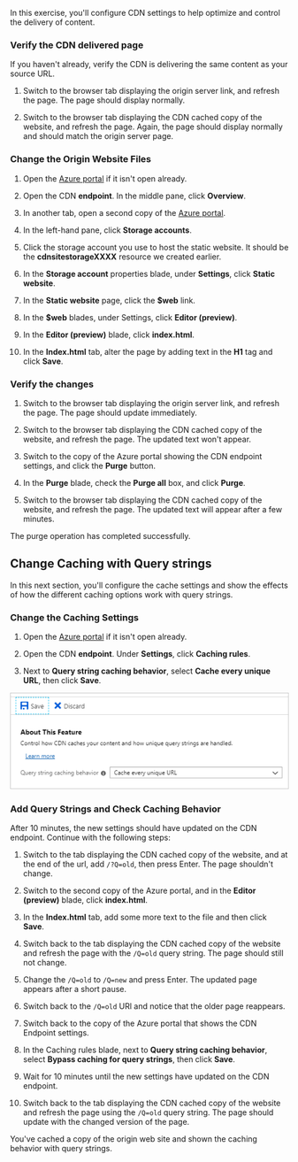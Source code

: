 In this exercise, you'll configure CDN settings to help optimize and control the delivery of content.

### Verify the CDN delivered page

If you haven't already, verify the CDN is delivering the same content as your source URL.

1. Switch to the browser tab displaying the origin server link, and refresh the page. The page should display normally.

1. Switch to the browser tab displaying the CDN cached copy of the website, and refresh the page. Again, the page should display normally and should match the origin server page.

### Change the Origin Website Files

1. Open the [Azure portal](https://portal.azure.com/learn.docs.microsoft.com?azure-portal=true) if it isn't open already.

1. Open the CDN **endpoint**. In the middle pane, click **Overview**.

1. In another tab, open a second copy of the [Azure portal](https://portal.azure.com/learn.docs.microsoft.com?azure-portal=true).

1. In the left-hand pane, click **Storage accounts**.

1. Click the storage account you use to host the static website. It should be the **cdnsitestorageXXXX** resource we created earlier.

1. In the **Storage account** properties blade, under **Settings**, click **Static website**.

1. In the **Static website** page, click the **$web** link.

1. In the **$web** blades, under Settings, click **Editor (preview)**.

1. In the **Editor (preview)** blade, click **index.html**.

1. In the **Index.html** tab, alter the page by adding text in the **H1** tag and click **Save**.

### Verify the changes

1. Switch to the browser tab displaying the origin server link, and refresh the page. The page should update immediately.

1. Switch to the browser tab displaying the CDN cached copy of the website, and refresh the page. The updated text won't appear.

1. Switch to the copy of the Azure portal showing the CDN endpoint settings, and click the **Purge** button.

1. In the **Purge** blade, check the **Purge all** box, and click **Purge**.

1. Switch to the browser tab displaying the CDN cached copy of the website, and refresh the page. The updated text will appear after a few minutes.

The purge operation has completed successfully.

## Change Caching with Query strings

In this next section, you'll configure the cache settings and show the effects of how the different caching options work with query strings.

### Change the Caching Settings

1. Open the [Azure portal](https://portal.azure.com/learn.docs.microsoft.com?azure-portal=true) if it isn't open already.

1. Open the CDN **endpoint**. Under **Settings**, click **Caching rules**.

1. Next to **Query string caching behavior**, select **Cache every unique URL**, then click **Save**.

![Select the Query String Caching Behavior](../media/6-caching.PNG)

### Add Query Strings and Check Caching Behavior

After 10 minutes, the new settings should have updated on the CDN endpoint. Continue with the following steps:

1. Switch to the tab displaying the CDN cached copy of the website, and at the end of the url, add `/?Q=old`, then press Enter. The page shouldn't change.

1. Switch to the second copy of the Azure portal, and in the **Editor (preview)** blade, click **index.html**.

1. In the **Index.html** tab, add some more text to the file and then click **Save**.

1. Switch back to the tab displaying the CDN cached copy of the website and refresh the page with the `/Q=old` query string. The page should still not change.

1. Change the `/Q=old` to `/Q=new` and press Enter. The updated page appears after a short pause.

1. Switch back to the `/Q=old` URl and notice that the older page reappears.

1. Switch back to the copy of the Azure portal that shows the CDN Endpoint settings.

1. In the Caching rules blade, next to **Query string caching behavior**, select **Bypass caching for query strings**, then click **Save**.

1. Wait for 10 minutes until the new settings have updated on the CDN endpoint.

1. Switch back to the tab displaying the CDN cached copy of the website and refresh the page using the `/Q=old` query string. The page should update with the changed version of the page.

You've cached a copy of the origin web site and shown the caching behavior with query strings.